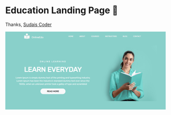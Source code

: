 # Education Landing Page 🏫


Thanks,
[Sudais Coder](https://www.youtube.com/c/SudaisCoder)

![preview](https://github.com/SudaisDeveloper/Landing-Page/blob/004f83479175061307ea24b92191a9d43743a7a2/Education%20Landing%20Page/preview.png)

